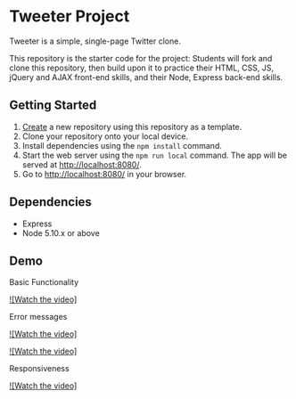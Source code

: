 # Tweeter Project

Tweeter is a simple, single-page Twitter clone.

This repository is the starter code for the project: Students will fork and clone this repository, then build upon it to practice their HTML, CSS, JS, jQuery and AJAX front-end skills, and their Node, Express back-end skills.

## Getting Started

1. [Create](https://docs.github.com/en/repositories/creating-and-managing-repositories/creating-a-repository-from-a-template) a new repository using this repository as a template.
2. Clone your repository onto your local device.
3. Install dependencies using the `npm install` command.
3. Start the web server using the `npm run local` command. The app will be served at <http://localhost:8080/>.
4. Go to <http://localhost:8080/> in your browser.

## Dependencies

- Express
- Node 5.10.x or above

## Demo

Basic Functionality

[![Watch the video]](https://github.com/SorrenJ/tweeter/blob/master/docs/basicFunctionality.mp4)


Error messages

[![Watch the video]](https://github.com/SorrenJ/tweeter/blob/master/docs/TooLongError.mp4)

[![Watch the video]](https://github.com/SorrenJ/tweeter/blob/master/docs/cannotBeBlank.mp4)


Responsiveness

[![Watch the video]](https://github.com/SorrenJ/tweeter/blob/master/docs/responsive.mp4)